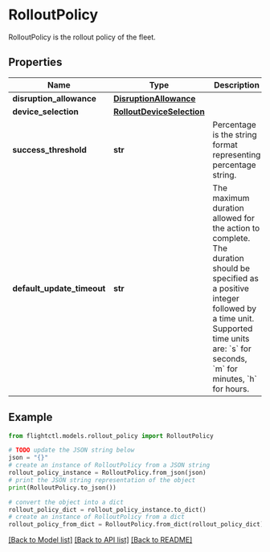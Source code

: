 # RolloutPolicy

RolloutPolicy is the rollout policy of the fleet.

## Properties

Name | Type | Description | Notes
------------ | ------------- | ------------- | -------------
**disruption_allowance** | [**DisruptionAllowance**](DisruptionAllowance.md) |  | [optional] 
**device_selection** | [**RolloutDeviceSelection**](RolloutDeviceSelection.md) |  | [optional] 
**success_threshold** | **str** | Percentage is the string format representing percentage string. | [optional] 
**default_update_timeout** | **str** | The maximum duration allowed for the action to complete. The duration should be specified as a positive integer followed by a time unit. Supported time units are: &#x60;s&#x60; for seconds, &#x60;m&#x60; for minutes, &#x60;h&#x60; for hours. | [optional] [default to '0s']

## Example

```python
from flightctl.models.rollout_policy import RolloutPolicy

# TODO update the JSON string below
json = "{}"
# create an instance of RolloutPolicy from a JSON string
rollout_policy_instance = RolloutPolicy.from_json(json)
# print the JSON string representation of the object
print(RolloutPolicy.to_json())

# convert the object into a dict
rollout_policy_dict = rollout_policy_instance.to_dict()
# create an instance of RolloutPolicy from a dict
rollout_policy_from_dict = RolloutPolicy.from_dict(rollout_policy_dict)
```
[[Back to Model list]](../README.md#documentation-for-models) [[Back to API list]](../README.md#documentation-for-api-endpoints) [[Back to README]](../README.md)


